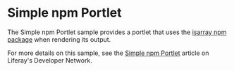 # Simple npm Portlet

The Simple npm Portlet sample provides a portlet that uses the
[isarray npm package](https://www.npmjs.com/package/isarray) when rendering its
output.

For more details on this sample, see the
[Simple npm Portlet](https://dev.liferay.com/develop/reference/-/knowledge_base/7-0/simple-npm-portlet)
article on Liferay's Developer Network.